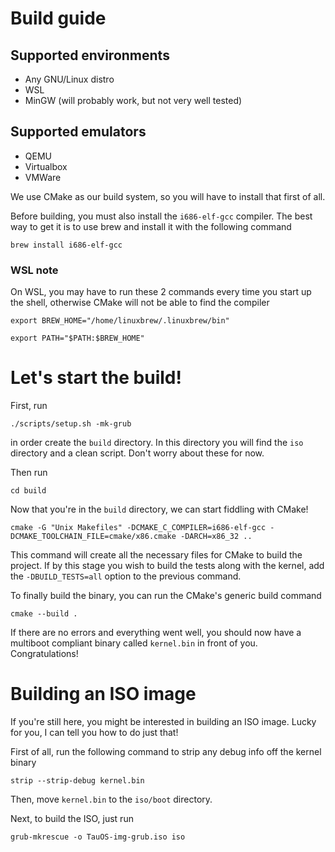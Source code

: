 # Build guide

## Supported environments
* Any GNU/Linux distro
* WSL
* MinGW (will probably work, but not very well tested)

## Supported emulators
* QEMU
* Virtualbox
* VMWare

We use CMake as our build system, so you will have to install that first of all.

Before building, you must also install the `i686-elf-gcc` compiler. The best way to get it is to use brew and install it with the following command

```
brew install i686-elf-gcc
```

### WSL note
On WSL, you may have to run these 2 commands every time you start up the shell, otherwise CMake will not be able to find the compiler

```
export BREW_HOME="/home/linuxbrew/.linuxbrew/bin"
```

```
export PATH="$PATH:$BREW_HOME"
```

# Let's start the build!
First, run

```
./scripts/setup.sh -mk-grub
```

in order create the `build` directory. In this directory you will find the `iso` directory and a clean script. Don't worry about these for now.

Then run

```
cd build
```

Now that you're in the `build` directory, we can start fiddling with CMake!

```
cmake -G "Unix Makefiles" -DCMAKE_C_COMPILER=i686-elf-gcc -DCMAKE_TOOLCHAIN_FILE=cmake/x86.cmake -DARCH=x86_32 ..
```

This command will create all the necessary files for CMake to build the project. If by this stage you wish to build the tests along with the kernel, add the `-DBUILD_TESTS=all` option to the previous command.

To finally build the binary, you can run the CMake's generic build command

```
cmake --build .
```

If there are no errors and everything went well, you should now have a multiboot compliant binary called `kernel.bin` in front of you. Congratulations!

# Building an ISO image
If you're still here, you might be interested in building an ISO image. Lucky for you, I can tell you how to do just that!

First of all, run the following command to strip any debug info off the kernel binary
```
strip --strip-debug kernel.bin
```

Then, move `kernel.bin` to the `iso/boot` directory.

Next, to build the ISO, just run
```
grub-mkrescue -o TauOS-img-grub.iso iso
```
